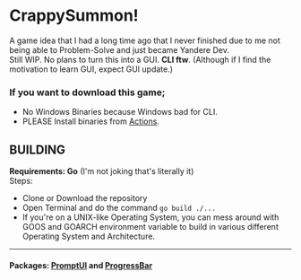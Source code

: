 # CrappySummon!
A game idea that I had a long time ago that I never finished due to me not being able to Problem-Solve and just became Yandere Dev.  
Still WIP. No plans to turn this into a GUI. **CLI ftw**. (Although if I find the motivation to learn GUI, expect GUI update.)


### **If you want to download this game;**
- No Windows Binaries because Windows bad for CLI.
- PLEASE Install binaries from [Actions](https://github.com/Telekaii/CrappySummon/actions).

## BUILDING
**Requirements: Go** (I'm not joking that's literally it)   
Steps:
- Clone or Download the repository
- Open Terminal and do the command ```go build ./...```
- If you're on a UNIX-like Operating System, you can mess around with GOOS and GOARCH environment variable to build in various different Operating System and Architecture.

---

#### **Packages: [PromptUI](https://github.com/manifoldco/promptui) and [ProgressBar](https://github.com/schollz/progressbar)**
